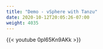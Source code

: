 ```yaml
---
title: "Demo - vSphere with Tanzu"
date: 2020-10-12T20:05:26-07:00
weight: 4035
---
```

{{< youtube 0pI65Kn9AKk >}}
